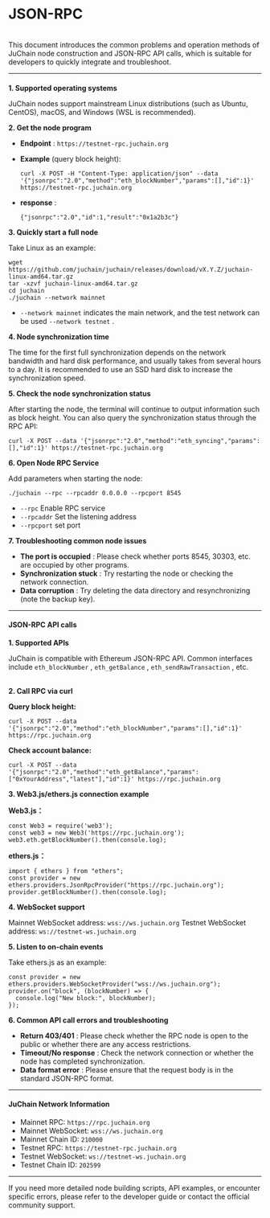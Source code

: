 # JSON-RPC

\
This document introduces the common problems and operation methods of JuChain node construction and JSON-RPC API calls, which is suitable for developers to quickly integrate and troubleshoot.

***

#### &#x20;<a href="#jie-dian-da-jian" id="jie-dian-da-jian"></a>

**1. Supported operating systems**

JuChain nodes support mainstream Linux distributions (such as Ubuntu, CentOS), macOS, and Windows (WSL is recommended).

&#x20;**2. Get the node program**

* **Endpoint** : `https://testnet-rpc.juchain.org`
*   **Example** (query block height):

    ```
    curl -X POST -H "Content-Type: application/json" --data '{"jsonrpc":"2.0","method":"eth_blockNumber","params":[],"id":1}' https://testnet-rpc.juchain.org
    ```
*   **response** :

    ```
    {"jsonrpc":"2.0","id":1,"result":"0x1a2b3c"}
    ```

**3. Quickly start a full node**

Take Linux as an example:

```
wget https://github.com/juchain/juchain/releases/download/vX.Y.Z/juchain-linux-amd64.tar.gz
tar -xzvf juchain-linux-amd64.tar.gz
cd juchain
./juchain --network mainnet
```

* `--network mainnet` indicates the main network, and the test network can be used `--network testnet` .

**4. Node synchronization time**

The time for the first full synchronization depends on the network bandwidth and hard disk performance, and usually takes from several hours to a day. It is recommended to use an SSD hard disk to increase the synchronization speed.

**5. Check the node synchronization status**

After starting the node, the terminal will continue to output information such as block height. You can also query the synchronization status through the RPC API:

```
curl -X POST --data '{"jsonrpc":"2.0","method":"eth_syncing","params":[],"id":1}' https://testnet-rpc.juchain.org
```

**6. Open Node RPC Service**

&#x20;Add parameters when starting the node:

```
./juchain --rpc --rpcaddr 0.0.0.0 --rpcport 8545
```

* `--rpc` Enable RPC service
* `--rpcaddr` Set the listening address
* `--rpcport` set port

&#x20;**7. Troubleshooting common node issues**

* **The port is occupied** : Please check whether ports 8545, 30303, etc. are occupied by other programs.
* **Synchronization stuck** : Try restarting the node or checking the network connection.
* **Data corruption** : Try deleting the data directory and resynchronizing (note the backup key).

***

#### &#x20;JSON-RPC API calls <a href="#jsonrpc-api-diao-yong" id="jsonrpc-api-diao-yong"></a>

**1. Supported APIs**

JuChain is compatible with Ethereum JSON-RPC API. Common interfaces include `eth_blockNumber` , `eth_getBalance` , `eth_sendRawTransaction` , etc.

\
**2. Call RPC via curl**

**Query block height:**

```
curl -X POST --data '{"jsonrpc":"2.0","method":"eth_blockNumber","params":[],"id":1}' https://rpc.juchain.org
```

**Check account balance:**

```
curl -X POST --data '{"jsonrpc":"2.0","method":"eth_getBalance","params":["0xYourAddress","latest"],"id":1}' https://rpc.juchain.org
```

**3. Web3.js/ethers.js connection example**

**Web3.js：**

```
const Web3 = require('web3');
const web3 = new Web3('https://rpc.juchain.org');
web3.eth.getBlockNumber().then(console.log);
```

**ethers.js：**

```
import { ethers } from "ethers";
const provider = new ethers.providers.JsonRpcProvider("https://rpc.juchain.org");
provider.getBlockNumber().then(console.log);
```

**4. WebSocket support**

Mainnet WebSocket address: `wss://ws.juchain.org` Testnet WebSocket address: `ws://testnet-ws.juchain.org`

**5. Listen to on-chain events**

&#x20;Take ethers.js as an example:

```
const provider = new ethers.providers.WebSocketProvider("wss://ws.juchain.org");
provider.on("block", (blockNumber) => {
  console.log("New block:", blockNumber);
});
```

**6. Common API call errors and troubleshooting**

* **Return 403/401** : Please check whether the RPC node is open to the public or whether there are any access restrictions.
* **Timeout/No response** : Check the network connection or whether the node has completed synchronization.
* **Data format error** : Please ensure that the request body is in the standard JSON-RPC format.

***

#### JuChain Network Information <a href="#juchain-wang-luo-xin-xi" id="juchain-wang-luo-xin-xi"></a>

* Mainnet RPC: `https://rpc.juchain.org`
* Mainnet  WebSocket: `wss://ws.juchain.org`
* Mainnet Chain ID: `210000`
* Testnet RPC: `https://testnet-rpc.juchain.org`
* Testnet WebSocket: `ws://testnet-ws.juchain.org`
* Testnet Chain ID: `202599`

***

If you need more detailed node building scripts, API examples, or encounter specific errors, please refer to the developer guide or contact the official community support.
